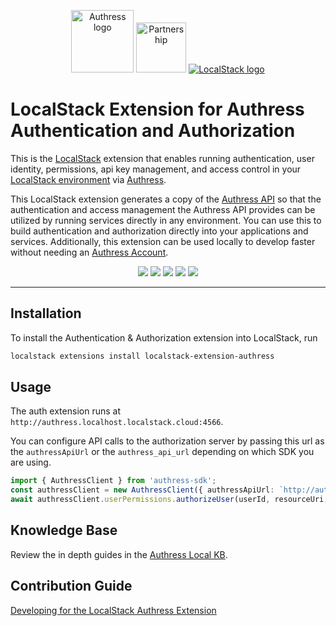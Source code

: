 
<p align="center">
  <a href="https://authress.io/knowledge-base/docs/SDKs/authress-local"><img src="https://authress.io/static/images/logoText.png" height="100px" alt="Authress logo"></a>
  <a href="https://authress.io/knowledge-base/docs/SDKs/authress-local"><img src="https://github.com/Authress/localstack-extension/assets/5056218/7bad113d-405f-4cd4-9335-3427d6419a13" alt="Partnership" height="80px"></a>
  <a href="https://authress.io/knowledge-base/docs/SDKs/authress-local"><img src="https://github.com/Authress/localstack-extension/assets/5056218/a52d0c26-f6e1-4347-859e-fef2bd10cf89" alt="LocalStack logo"></a>


</p>

# LocalStack Extension for Authress Authentication and Authorization

This is the [LocalStack](https://localstack.cloud/) extension that enables running authentication, user identity, permissions, api key management, and access control in your [LocalStack environment](<a href="https://authress.io/knowledge-base/docs/SDKs/authress-local">) via [Authress](https://authress.io).

This LocalStack extension generates a copy of the [Authress API](https://authress.io/app/#/api) so that the authentication and access management the Authress API provides can be utilized by running services directly in any environment. You can use this to build authentication and authorization directly into your applications and services. Additionally, this extension can be used locally to develop faster without needing an [Authress Account](https://authress.io).

<p align="center">
    <a href="https://badge.fury.io/py/localstack-extension-authress" alt="LocalStack Authress Extension">
      <img src="https://badge.fury.io/py/localstack-extension-authress.svg"></a>
    <a href="https://github.com/Authress/localstack-extension/actions/workflows/build.yml" alt="Build status">
      <img src="https://github.com/Authress/localstack-extension/actions/workflows/build.yml/badge.svg"></a>
    <a href="https://github.com/Authress/localstack-extension/blob/main/LICENSE" alt="Apache-2.0">
      <img src="https://img.shields.io/badge/License-Apache%202.0-blue.svg"></a>
    <a href="https://authress.io/community" alt="authress community">
      <img src="https://img.shields.io/badge/Community-Authress-fbaf0b.svg"></a>
    <a href="https://app.localstack.cloud/extensions/remote?url=git+https://github.com/Authress/localstack-extension/#egg=localstack-extension-authress" alt="extensions installer">
      <img src="https://localstack.cloud/gh/extension-badge.svg"></a>
</p>

---

## Installation

To install the Authentication & Authorization extension into LocalStack, run
```sh
localstack extensions install localstack-extension-authress
```

## Usage
The auth extension runs at `http://authress.localhost.localstack.cloud:4566`.

You can configure API calls to the authorization server by passing this url as the `authressApiUrl` or the `authress_api_url` depending on which SDK you are using.


```ts
import { AuthressClient } from 'authress-sdk';
const authressClient = new AuthressClient({ authressApiUrl: `http://authress.localhost.localstack.cloud:4566` });
await authressClient.userPermissions.authorizeUser(userId, resourceUri, permission);
```

## Knowledge Base

Review the in depth guides in the [Authress Local KB](https://authress.io/knowledge-base/docs/SDKs/authress-local).

## Contribution Guide

[Developing for the LocalStack Authress Extension](https://github.com/Authress/localstack-extension/blob/main/contributing.md)
